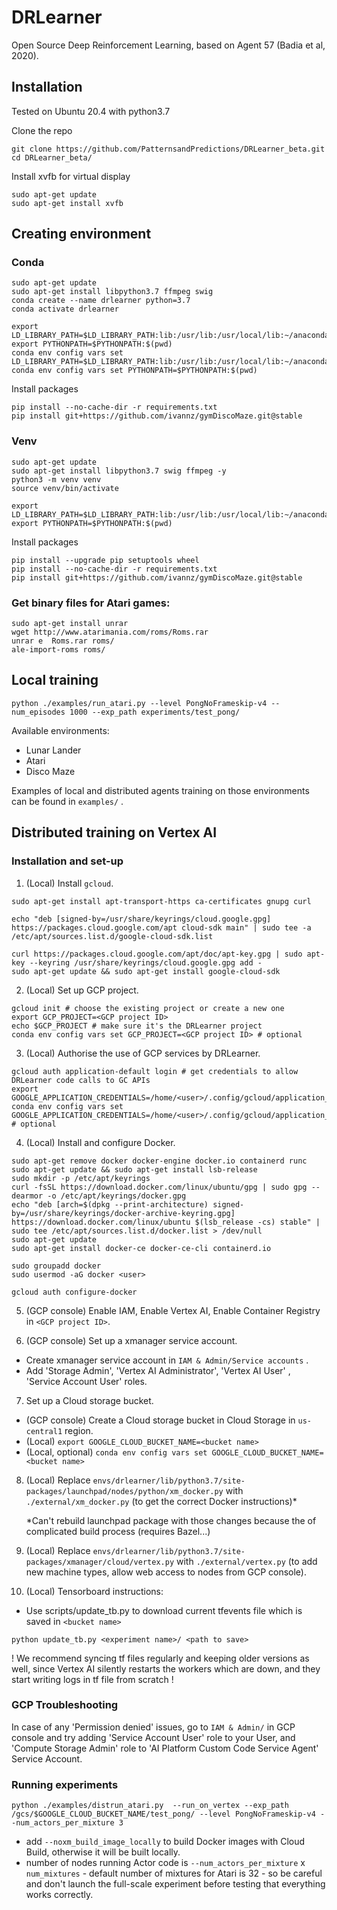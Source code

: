 # DRLearner
Open Source Deep Reinforcement Learning, based on Agent 57 (Badia et al, 2020).
## Installation
Tested on Ubuntu 20.4 with python3.7

Clone the repo
```
git clone https://github.com/PatternsandPredictions/DRLearner_beta.git
cd DRLearner_beta/
```

Install xvfb for virtual display
```
sudo apt-get update
sudo apt-get install xvfb
```

## Creating environment
### Conda

```
sudo apt-get update
sudo apt-get install libpython3.7 ffmpeg swig
conda create --name drlearner python=3.7
conda activate drlearner

export LD_LIBRARY_PATH=$LD_LIBRARY_PATH:lib:/usr/lib:/usr/local/lib:~/anaconda3/envs/drlearner/lib
export PYTHONPATH=$PYTHONPATH:$(pwd)
conda env config vars set LD_LIBRARY_PATH=$LD_LIBRARY_PATH:lib:/usr/lib:/usr/local/lib:~/anaconda3/envs/drlearner/lib
conda env config vars set PYTHONPATH=$PYTHONPATH:$(pwd)
```

Install packages
```
pip install --no-cache-dir -r requirements.txt
pip install git+https://github.com/ivannz/gymDiscoMaze.git@stable
```
### Venv
```
sudo apt-get update
sudo apt-get install libpython3.7 swig ffmpeg -y
python3 -m venv venv
source venv/bin/activate

export LD_LIBRARY_PATH=$LD_LIBRARY_PATH:lib:/usr/lib:/usr/local/lib:~/anaconda3/envs/drlearner/lib
export PYTHONPATH=$PYTHONPATH:$(pwd)
```

Install packages
```
pip install --upgrade pip setuptools wheel
pip install --no-cache-dir -r requirements.txt
pip install git+https://github.com/ivannz/gymDiscoMaze.git@stable
```

### Get binary files for Atari games:
```
sudo apt-get install unrar
wget http://www.atarimania.com/roms/Roms.rar
unrar e  Roms.rar roms/
ale-import-roms roms/
```

## Local training

```
python ./examples/run_atari.py --level PongNoFrameskip-v4 --num_episodes 1000 --exp_path experiments/test_pong/
```
Available environments:
 - Lunar Lander
 - Atari
 - Disco Maze

Examples of local and distributed agents training on those environments can be found in `examples/` .

## Distributed training on Vertex AI

### Installation and set-up

1. (Local) Install `gcloud`.
```
sudo apt-get install apt-transport-https ca-certificates gnupg curl

echo "deb [signed-by=/usr/share/keyrings/cloud.google.gpg] https://packages.cloud.google.com/apt cloud-sdk main" | sudo tee -a /etc/apt/sources.list.d/google-cloud-sdk.list

curl https://packages.cloud.google.com/apt/doc/apt-key.gpg | sudo apt-key --keyring /usr/share/keyrings/cloud.google.gpg add -
sudo apt-get update && sudo apt-get install google-cloud-sdk
 ```

2. (Local) Set up GCP project.
```
gcloud init # choose the existing project or create a new one
export GCP_PROJECT=<GCP project ID>
echo $GCP_PROJECT # make sure it's the DRLearner project
conda env config vars set GCP_PROJECT=<GCP project ID> # optional
```
3. (Local) Authorise the use of GCP services by DRLearner.
```
gcloud auth application-default login # get credentials to allow DRLearner code calls to GC APIs
export GOOGLE_APPLICATION_CREDENTIALS=/home/<user>/.config/gcloud/application_default_credentials.json
conda env config vars set GOOGLE_APPLICATION_CREDENTIALS=/home/<user>/.config/gcloud/application_default_credentials.json # optional
```
4. (Local) Install and configure Docker.
```
sudo apt-get remove docker docker-engine docker.io containerd runc
sudo apt-get update && sudo apt-get install lsb-release
sudo mkdir -p /etc/apt/keyrings
curl -fsSL https://download.docker.com/linux/ubuntu/gpg | sudo gpg --dearmor -o /etc/apt/keyrings/docker.gpg
echo "deb [arch=$(dpkg --print-architecture) signed-by=/usr/share/keyrings/docker-archive-keyring.gpg] https://download.docker.com/linux/ubuntu $(lsb_release -cs) stable" | sudo tee /etc/apt/sources.list.d/docker.list > /dev/null
sudo apt-get update
sudo apt-get install docker-ce docker-ce-cli containerd.io
  
sudo groupadd docker
sudo usermod -aG docker <user>
  
gcloud auth configure-docker
```

5. (GCP console) Enable IAM, Enable Vertex AI, Enable Container Registry in `<GCP project ID>`.


6. (GCP console) Set up a xmanager service account.
- Create xmanager service account in `IAM & Admin/Service accounts` .
- Add 'Storage Admin', 'Vertex AI Administrator', 'Vertex AI User' , 'Service Account User' roles.

7. Set up a Cloud storage bucket.
- (GCP console) Create a Cloud storage bucket in Cloud Storage in `us-central1` region.
- (Local) `export GOOGLE_CLOUD_BUCKET_NAME=<bucket name>`
- (Local, optional) `conda env config vars set GOOGLE_CLOUD_BUCKET_NAME=<bucket name>`

8. (Local) Replace `envs/drlearner/lib/python3.7/site-packages/launchpad/nodes/python/xm_docker.py` with `./external/xm_docker.py`  (to get the correct Docker instructions)*

    *Can't rebuild launchpad package with those changes because the of complicated build process (requires Bazel...)


9. (Local) Replace `envs/drlearner/lib/python3.7/site-packages/xmanager/cloud/vertex.py` with `./external/vertex.py` (to add new machine types, allow web access to nodes from GCP console).


10. (Local) Tensorboard instructions:
- Use scripts/update_tb.py to download current tfevents file which is saved in `<bucket name>`
```
python update_tb.py <experiment name>/ <path to save> 
```
! We recommend syncing tf files regularly and keeping older versions as well, 
since Vertex AI silently restarts the workers which are down,
and they start writing logs in tf file from scratch !



### GCP Troubleshooting
In case of any 'Permission denied' issues, go to `IAM & Admin/` in GCP console and try adding 'Service Account User' role to your User, and
'Compute Storage Admin' role to 'AI Platform Custom Code Service Agent' Service Account.


### Running experiments
```
python ./examples/distrun_atari.py  --run_on_vertex --exp_path /gcs/$GOOGLE_CLOUD_BUCKET_NAME/test_pong/ --level PongNoFrameskip-v4 --num_actors_per_mixture 3
```
- add `--noxm_build_image_locally` to build Docker images with Cloud Build, otherwise it will be built locally.
- number of nodes running Actor code is `--num_actors_per_mixture` x `num_mixtures` - default number of mixtures for Atari is 32 - so be careful and don't launch the full-scale experiment before testing that everything works correctly.

